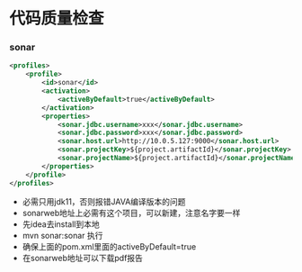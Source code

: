 # 代码质量检查

### sonar

```xml
<profiles>
    <profile>
        <id>sonar</id>
        <activation>
            <activeByDefault>true</activeByDefault>
        </activation>
        <properties>
            <sonar.jdbc.username>xxx</sonar.jdbc.username>
            <sonar.jdbc.password>xxx</sonar.jdbc.password>
            <sonar.host.url>http://10.0.5.127:9000</sonar.host.url>
            <sonar.projectKey>${project.artifactId}</sonar.projectKey>
            <sonar.projectName>${project.artifactId}</sonar.projectName>
        </properties>
    </profile>
</profiles>
```

- 必需只用jdk11，否则报错JAVA编译版本的问题
- sonarweb地址上必需有这个项目，可以新建，注意名字要一样
- 先idea去install到本地
- mvn sonar:sonar 执行
- 确保上面的pom.xml里面的activeByDefault=true
- 在sonarweb地址可以下载pdf报告